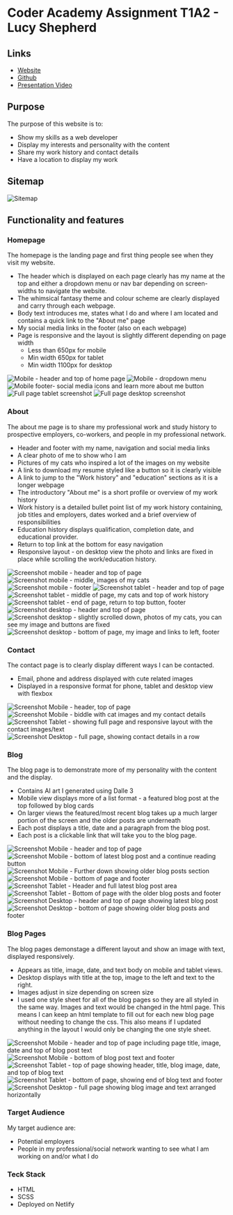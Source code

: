 # Coder Academy Assignment T1A2 - Lucy Shepherd

## Links
 - [Website](https://lucysportfolio.netlify.app/)
 - [Github](https://github.com/lushepherd/Portfolio-Assignment-T1A2) 
 - [Presentation Video](https://www.youtube.com/watch?v=kg0olaGGFqM)

 ## Purpose

The purpose of this website is to:

 - Show my skills as a web developer
 - Display my interests and personality with the content
 - Share my work history and contact details 
 - Have a location to display my work

## Sitemap

![Sitemap](/docs/sitemap.png)

## Functionality and features

 ### Homepage

The homepage is the landing page and first thing people see when they visit my website.

- The header which is displayed on each page clearly has my name at the top and either a dropdown menu or nav bar depending on screen-widths to navigate the website.
- The whimsical fantasy theme and colour scheme are clearly displayed and carry through each webpage.
- Body text introduces me, states what I do and where I am located and contains a quick link to the "About me" page
- My social media links in the footer (also on each webpage)
- Page is responsive and the layout is slightly different depending on page width 
    - Less than 650px for mobile
    - Min width 650px for tablet
    - Min width 1100px for desktop

![Mobile - header and top of home page](/docs/screenshot-home-mobile1.png)
![Mobile - dropdown menu](/docs/screenshot-home-mobile2.png)
![Mobile footer- social media icons and learn more about me button](/docs/screenshot-home-mobile3.png)
![Full page tablet screenshot](/docs/screenshot-home-tablet.png)
![Full page desktop screenshot](/docs/screenshot-home-desktop.png)

 ### About

The about me page is to share my professional work and study history to prospective employers, co-workers, and people in my professional network. 

- Header and footer with my name, navigation and social media links
- A clear photo of me to show who I am
- Pictures of my cats who inspired a lot of the images on my website
- A link to download my resume styled like a button so it is clearly visible
- A link to jump to the "Work history" and "education" sections as it is a longer webpage
- The introductory "About me" is a short profile or overview of my work history
- Work history is a detailed bullet point list of my work history containing, job titles and employers, dates worked and a brief overview of responsibilities
- Education history displays qualification, completion date, and educational provider.
- Return to top link at the bottom for easy navigation
- Responsive layout - on desktop view the photo and links are fixed in place while scrolling the work/education history.

![Screenshot mobile - header and top of page](/docs/screenshot-about-mobile.png)
![Screenshot mobile - middle, images of my cats](/docs/screenshot-about-mobile2.png)
![Screenshot mobile - footer](/docs/screenshot-about-mobile3.png)
![Screenshot tablet - header and top of page](/docs/screenshot-about-tablet.png)
![Screenshot tablet - middle of page, my cats and top of work history](/docs/screenshot-about-tablet1.png)
![Screenshot tablet - end of page, return to top button, footer](/docs/screenshot-about-tablet2.png)
![Screenshot desktop - header and top of page](/docs/screenshot-about-desktop1.png)
![Screenshot desktop - slightly scrolled down, photos of my cats, you can see my image and buttons are fixed](/docs/screenshot-about-desktop2.png)
![Screenshot desktop - bottom of page, my image and links to left, footer](/docs/screenshot-about-desktop3.png)

 ### Contact

The contact page is to clearly display different ways I can be contacted.

- Email, phone and address displayed with cute related images
- Displayed in a responsive format for phone, tablet and desktop view with flexbox

![Screenshot Mobile - header, top of page](/docs/screenshot-contact-mobile.png)
![Screenshot Mobile - biddle with cat images and my contact details](/docs/screenshot-contact-mobile2.png)
![Screenshot Tablet - showing full page and responsive layout with the contact images/text](/docs/screenshot-contact-tablet.png)
![Screenshot Desktop - full page, showing contact details in a row](/docs/screenshot-contact-desktop.png)

 ### Blog

The blog page is to demonstrate more of my personality with the content and the display.

- Contains AI art I generated using Dalle 3
- Mobile view displays more of a list format - a featured blog post at the top followed by blog cards
- On larger views the featured/most recent blog takes up a much larger portion of the screen and the older posts are underneath
- Each post displays a title, date and a paragraph from the blog post.
- Each post is a clickable link that will take you to the blog page.

![Screenshot Mobile - header and top of page](/docs/screenshot-blog-mobile1.png)
![Screenshot Mobile - bottom of latest blog post and a continue reading button](/docs/screenshot-blog-mobile2.png)
![Screenshot Mobile - Further down showing older blog posts section](/docs/screenshot-blog-mobile3.png)
![Screenshot Mobile - bottom of page and footer](/docs/screenshot-blog-mobile4.png)
![Screenshot Tablet - Header and full latest blog post area](/docs/screenshot-blog-tablet.png)
![Screenshot Tablet - Bottom of page with the older blog posts and footer](/docs/screenshot-blog-tablet2.png)
![Screenshot Desktop - header and top of page showing latest blog post](/docs/screenshot-blog-desktop1.png)
![Screenshot Desktop - bottom of page showing older blog posts and footer](/docs/screenshot-blog-desktop2.png)

 ### Blog Pages

The blog pages demonstage a different layout and show an image with text, displayed responsively.

- Appears as title, image, date, and text body on mobile and tablet views.  
- Desktop displays with title at the top, image to the left and text to the right.
- Images adjust in size depending on screen size
- I used one style sheet for all of the blog pages so they are all styled in the same way. Images and text would be changed in the html page. This means I can keep an html template to fill out for each new blog page without needing to change the css. This also means if I updated anything in the layout I would only be changing the one style sheet.

![Screenshot Mobile - header and top of page including page title, image, date and top of blog post text](/docs/screenshot-blogpage-mobile.png)
![Screenshot Mobile - bottom of blog post text and footer](/docs/screenshot-blogpage-mobile1.png)
![Screenshot Tablet - top of page showing header, title, blog image, date, and top of blog text](/docs/screenshot-blogpage-tablet.png)
![Screenshot Tablet - bottom of page, showing end of blog text and footer](/docs/screenshot-blogpage-tablet1.png)
![Screenshot Desktop - full page showing blog image and text arranged horizontally](/docs/screenshot-blogpage-desktop.png)

### Target Audience

My target audience are:
- Potential employers
- People in my professional/social network wanting to see what I am working on and/or what I do

### Teck Stack

- HTML
- SCSS
- Deployed on Netlify

